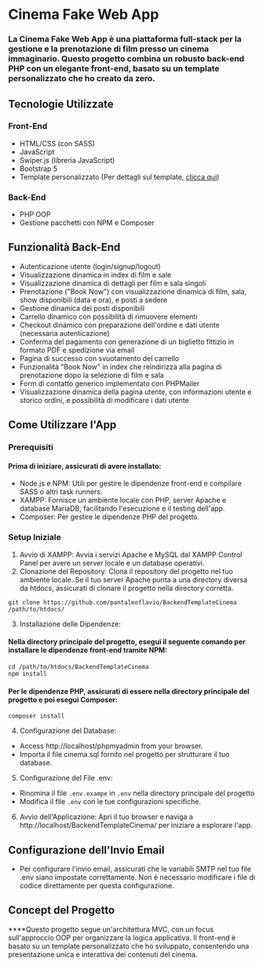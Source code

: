 # Cinema Fake Web App

### La Cinema Fake Web App è una piattaforma full-stack per la gestione e la prenotazione di film presso un cinema immaginario. Questo progetto combina un robusto back-end PHP con un elegante front-end, basato su un template personalizzato che ho creato da zero.

## Tecnologie Utilizzate

### Front-End

* HTML/CSS (con SASS)
* JavaScript
* Swiper.js (libreria JavaScript)
* Bootstrap 5
* Template personalizzato (Per dettagli sul template, [clicca qui](https://github.com/pantaleoflavio/cinemaAppFS))

### Back-End

* PHP OOP
* Gestione pacchetti con NPM e Composer

## Funzionalità Back-End

* Autenticazione utente (login/signup/logout)
* Visualizzazione dinamica in index di film e sale
* Visualizzazione dinamica di dettagli per film e sala singoli
* Prenotazione ("Book Now") con visualizzazione dinamica di film, sala, show disponibili (data e ora), e posti a sedere
* Gestione dinamica dei posti disponibili
* Carrello dinamico con possibilità di rimuovere elementi
* Checkout dinamico con preparazione dell'ordine e dati utente (necessaria autenticazione)
* Conferma del pagamento con generazione di un biglietto fittizio in formato PDF e spedizione via email
* Pagina di successo con svuotamento del carrello
* Funzionalità "Book Now" in index che reindirizza alla pagina di prenotazione dopo la selezione di film e sala
* Form di contatto generico implementato con PHPMailer
* Visualizzazione dinamica della pagina utente, con informazioni utente e storico ordini, e possibilità di modificare i dati utente

## Come Utilizzare l'App

### Prerequisiti

#### Prima di iniziare, assicurati di avere installato:

* Node.js e NPM: Utili per gestire le dipendenze front-end e compilare SASS o altri task runners.
* XAMPP: Fornisce un ambiente locale con PHP, server Apache e database MariaDB, facilitando l'esecuzione e il testing dell'app.
* Composer: Per gestire le dipendenze PHP del progetto.

### Setup Iniziale

1. Avvio di XAMPP: Avvia i servizi Apache e MySQL dal XAMPP Control Panel per avere un server locale e un database operativi.
2. Clonazione del Repository: Clona il repository del progetto nel tuo ambiente locale. Se il tuo server Apache punta a una directory diversa da htdocs, assicurati di clonare il progetto nella directory corretta.

```Copy code
git clone https://github.com/pantaleoflavio/BackendTemplateCinema /path/to/htdocs/
```

3. Installazione delle Dipendenze:

#### Nella directory principale del progetto, esegui il seguente comando per installare le dipendenze front-end tramite NPM:

```Copy code
cd /path/to/htdocs/BackendTemplateCinema
npm install
```

#### Per le dipendenze PHP, assicurati di essere nella directory principale del progetto e poi esegui Composer:

```Copy code
composer install
```

4. Configurazione del Database:

* Access http://localhost/phpmyadmin from your browser.
* Importa il file cinema.sql fornito nel progetto per strutturare il tuo database.

5. Configurazione del File .env:

* Rinomina il file `.env.exampe` in `.env` nella directory principale del progetto
* Modifica il file `.env` con le tue configurazioni specifiche.

6. Avvio dell'Applicazione: Apri il tuo browser e naviga a http://localhost/BackendTemplateCinema/ per iniziare a esplorare l'app.

## Configurazione dell'Invio Email

* Per configurare l'invio email, assicurati che le variabili SMTP nel tuo file .env siano impostate correttamente. Non è necessario modificare i file di codice direttamente per questa configurazione.

## Concept del Progetto
****Questo progetto segue un'architettura MVC, con un focus sull'approccio OOP per organizzare la logica applicativa. Il front-end è basato su un template personalizzato che ho sviluppato, consentendo una presentazione unica e interattiva dei contenuti del cinema.
